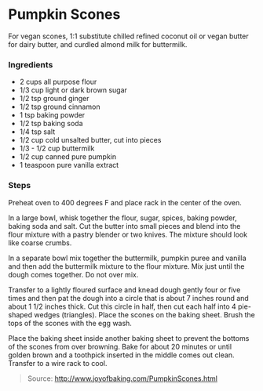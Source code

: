 Pumpkin Scones
==============
For vegan scones, 1:1 substitute chilled refined coconut oil or vegan butter for dairy butter, and curdled almond milk for buttermilk.

### Ingredients
- 2 cups all purpose flour
- 1/3 cup light or dark brown sugar
- 1/2 tsp ground ginger
- 1/2 tsp ground cinnamon
- 1 tsp baking powder
- 1/2 tsp baking soda
- 1/4 tsp salt
- 1/2 cup cold unsalted butter, cut into pieces
- 1/3 - 1/2 cup buttermilk
- 1/2 cup canned pure pumpkin
- 1 teaspoon pure vanilla extract

### Steps
Preheat oven to 400 degrees F and place rack in the center of the oven.

In a large bowl, whisk together the flour, sugar, spices, baking powder, baking soda and salt. Cut the butter into small pieces and blend into the flour mixture with a pastry blender or two knives. The mixture should look like coarse crumbs.

In a separate bowl mix together the buttermilk, pumpkin puree and vanilla and then add the buttermilk mixture to the flour mixture. Mix just until the dough comes together. Do not over mix.

Transfer to a lightly floured surface and knead dough gently four or five times and then pat the dough into a circle that is about 7 inches round and about 1 1/2 inches thick. Cut this circle in half, then cut each half into 4 pie-shaped wedges (triangles). Place the scones on the baking sheet. Brush the tops of the scones with the egg wash.

Place the baking sheet inside another baking sheet to prevent the bottoms of the scones from over browning. Bake for about 20 minutes or until golden brown and a toothpick inserted in the middle comes out clean. Transfer to a wire rack to cool.

> Source: http://www.joyofbaking.com/PumpkinScones.html
